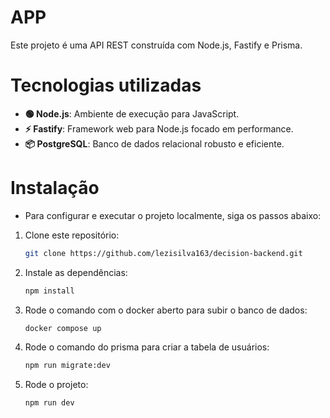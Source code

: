 # APP

Este projeto é uma API REST construída com Node.js, Fastify e Prisma.

# Tecnologias utilizadas

- **🟢 Node.js**: Ambiente de execução para JavaScript.
- **⚡ Fastify**: Framework web para Node.js focado em performance.
- **📦 PostgreSQL**: Banco de dados relacional robusto e eficiente.

# Instalação

- Para configurar e executar o projeto localmente, siga os passos abaixo:

1. Clone este repositório:
   ```bash
   git clone https://github.com/lezisilva163/decision-backend.git
   ```
2. Instale as dependências:
   ```bash
   npm install
   ```
3. Rode o comando com o docker aberto para subir o banco de dados:
   ```bash
   docker compose up
   ```
4. Rode o comando do prisma para criar a tabela de usuários:
   ```bash
   npm run migrate:dev
   ```
5. Rode o projeto:
   ```bash
   npm run dev
   ```
